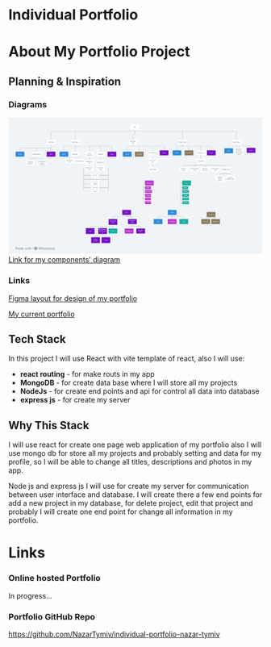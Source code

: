 # Individual Portfolio

# About My Portfolio Project

## Planning & Inspiration

### Diagrams

![alt text](./_assets/individual-portfolio.png)
[Link for my components' diagram](https://whimsical.com/individual-portfolio-5pePPa99b54Up9qXFYuWhA)

### Links

[Figma layout for design of my portfolio](<https://www.figma.com/file/HNvizHWHUTJkVd3IR53Ij2/Developer-Portfolio-Design-(Community)?node-id=0%3A1&mode=dev>)

[My current portfolio](https://portfolio-nazar.web.app/)

## Tech Stack

In this project I will use React with vite template of react, also I will use:

-   **react routing** - for make routs in my app
-   **MongoDB** - for create data base where I will store all my projects
-   **NodeJs** - for create end points and api for control all data into database
-   **express js** - for create my server

## Why This Stack

I will use react for create one page web application of my portfolio also I will use mongo db for store all my projects and probably setting and data for my profile, so I will be able to change all titles, descriptions and photos in my app.

Node js and express js I will use for create my server for communication between user interface and database. I will create there a few end points for add a new project in my database, for delete project, edit that project and probably I will create one end point for change all information in my portfolio.

# Links

### Online hosted Portfolio

In progress...

### Portfolio GitHub Repo

https://github.com/NazarTymiv/individual-portfolio-nazar-tymiv

